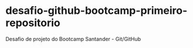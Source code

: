 # desafio-github-bootcamp-primeiro-repositorio
Desafio de projeto do Bootcamp Santander - Git/GitHub
